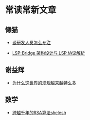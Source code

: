 # 常读常新文章

## 懒猫

- [谈研发人员怎么专注](https://manateelazycat.github.io/2023/05/10/developer-focus/)

- [LSP-Bridge 架构设计与 LSP 协议解析](https://manateelazycat.github.io/2022/05/12/lsp-bridge/)

## 谢益辉

- [为什么这世界的规矩越来越特么多](https://yihui.org/cn/2019/02/helicopter-parenting/)

## 数学

- [跨越千年的RSA算法shelesh](https://www.matrix67.com/blog/archives/5100)
